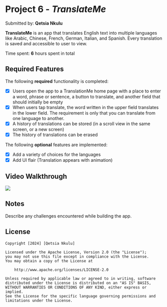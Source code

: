 # Project 6 - *TranslateMe*

Submitted by: **Qetsia Nkulu**

**TranslateMe** is an app that translates English text into multiple languages like Arabic, Chinese, French, German, Italian, and Spanish. Every translation is saved and accessible to user to view. 

Time spent: **6** hours spent in total

## Required Features

The following **required** functionality is completed:

- [x] Users open the app to a TranslationMe home page with a place to enter a word, phrase or sentence, a button to translate, and another field that should initially be empty
- [x] When users tap translate, the word written in the upper field translates in the lower field. The requirement is only that you can translate from one language to another.
- [x] A history of translations can be stored (in a scroll view in the same screen, or a new screen)
- [x] The history of translations can be erased
 
The following **optional** features are implemented:

- [x] Add a variety of choices for the languages
- [x] Add UI flair (Translation appears with animation) 

## Video Walkthrough

<div>
    <a href="https://www.loom.com/share/6259d6ec881f49e7826069c9887871d2">
      <img style="max-width:300px;" src="https://cdn.loom.com/sessions/thumbnails/6259d6ec881f49e7826069c9887871d2-with-play.gif">
    </a>
  </div>

## Notes

Describe any challenges encountered while building the app.

## License

    Copyright [2024] [Qetsia Nkulu]

    Licensed under the Apache License, Version 2.0 (the "License");
    you may not use this file except in compliance with the License.
    You may obtain a copy of the License at

        http://www.apache.org/licenses/LICENSE-2.0

    Unless required by applicable law or agreed to in writing, software
    distributed under the License is distributed on an "AS IS" BASIS,
    WITHOUT WARRANTIES OR CONDITIONS OF ANY KIND, either express or implied.
    See the License for the specific language governing permissions and
    limitations under the License.
